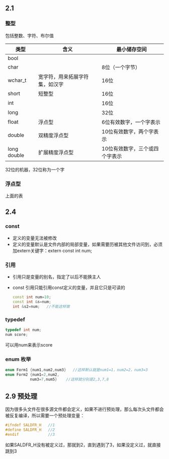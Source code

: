 ## 2.1

### 整型

包括整数、字符、布尔值

| 类型        | 含义                           | 最小储存空间                   |
| ----------- | ------------------------------ | ------------------------------ |
| bool        |                                |                                |
| char        |                                | 8位（一个字节）                |
| wchar_t     | 宽字符，用来拓展字符集，如汉字 | 16位                           |
| short       | 短整型                         | 16位                           |
| int         |                                | 16位                           |
| long        |                                | 32位                           |
| float       | 浮点型                         | 6位有效数字，一个字表示        |
| double      | 双精度浮点型                   | 10位有效数字，两个字表示       |
| long double | 扩展精度浮点型                 | 10位有效数字，三个或四个字表示 |

32位的机器，32位称为一个字

### 浮点型

上面的表

## 2.4

### const

- 定义的变量无法被修改
- 定义的变量默认是文件内部的局部变量，如果需要历被其他文件访问到，必须加extern关键字：extern const int num;

### 引用

- 引用只是变量的别名，指定了以后不能换主人

- const 引用只能引用const定义的变量，并且它只是可读的

  ```c++
  const int num=10;
  const int &s=num;
  int &s2=num;   //不能这样做
  ```

### typedef

```c++
typedef int num;
num score;
```

可以用num来表示score

### enum 枚举

```c++
enum Form1 {num1,num2,num3}   //这样默认就是num1=1，num2=2，num3=3
enum Form2 {num1=2,num2,
           num3=7,num5}    //这样就分别是2,3,7,8
```

## 2.9 预处理

因为很多头文件在很多源文件都会定义，如果不进行预处理，那么每次头文件都会被反复编译，所以需要一个预处理变量：

```c++
#ifndef SALDFR_H   //1
#define SALDFR_H   //2
#endif             //3
```

如果SALDFR_H没有被定义过，那就到2，直到遇到了3，如果没定义过，就直接跳到3